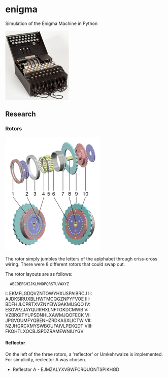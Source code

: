 # enigma
Simulation of the Enigma Machine in Python

<img src="./Resourses/enigma_machine.jpg" alt="enigma" width="200" class="center"/>

## Research

### Rotors

<img src="./Resourses/Rotor_exploded.jpg" alt="rotor_exploded" width="300" class="center"/>

The rotor simply jumbles the letters of the aplphabet through criss-cross wiring. There were 8 different rotors that could swap out.

The rotor layouts are as follows:

      ABCDEFGHIJKLMNOPQRSTUVWXYZ
I:    EKMFLGDQVZNTOWYHXUSPAIBRCJ
II:   AJDKSIRUXBLHWTMCQGZNPYFVOE
III:  BDFHJLCPRTXVZNYEIWGAKMUSQO
IV:   ESOVPZJAYQUIRHXLNFTGKDCMWB
V:    VZBRGITYUPSDNHLXAWMJQOFECK
VI:   JPGVOUMFYQBENHZRDKASXLICTW
VII:  NZJHGRCXMYSWBOUFAIVLPEKQDT
VIII: FKQHTLXOCBJSPDZRAMEWNIUYGV

#### Reflector

On the left of the three rotors, a 'reflector' or Umkehrwalze is implemented. For simplicity, reclector A was chosen.

- Reflector A - EJMZALYXVBWFCRQUONTSPIKHGD
